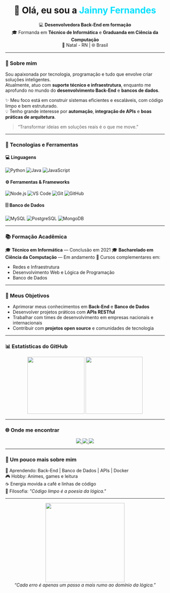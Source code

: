 <!-- Banner ou título -->
<h1 align="center">👋 Olá, eu sou a <span style="color:#00e0ff;">Jainny Fernandes</span></h1>

<p align="center">
  💻 <b>Desenvolvedora Back-End em formação</b> <br>
  🎓 Formanda em <b>Técnico de Informática</b> e <b>Graduanda em Ciência da Computação</b> <br>
  📍 Natal - RN | 🌐 Brasil <br>
</p>

---

### 🧭 Sobre mim

Sou apaixonada por tecnologia, programação e tudo que envolve criar soluções inteligentes.  
Atualmente, atuo com **suporte técnico e infraestrutura**, enquanto me aprofundo no mundo do **desenvolvimento Back-End** e **bancos de dados**.  

✨ Meu foco está em construir sistemas eficientes e escaláveis, com código limpo e bem estruturado.  
💡 Tenho grande interesse por **automação**, **integração de APIs** e **boas práticas de arquitetura**.  

> “Transformar ideias em soluções reais é o que me move.”

---

### 🧩 Tecnologias e Ferramentas

#### 💻 Linguagens
![Python](https://img.shields.io/badge/Python-3776AB?style=for-the-badge&logo=python&logoColor=white)
![Java](https://img.shields.io/badge/Java-ED8B00?style=for-the-badge&logo=openjdk&logoColor=white)
![JavaScript](https://img.shields.io/badge/JavaScript-F7DF1E?style=for-the-badge&logo=javascript&logoColor=000)

#### ⚙️ Ferramentas & Frameworks
![Node.js](https://img.shields.io/badge/Node.js-43853D?style=for-the-badge&logo=node.js&logoColor=white)
![VS Code](https://img.shields.io/badge/VS%20Code-0078d7?style=for-the-badge&logo=visual%20studio%20code&logoColor=white)
![Git](https://img.shields.io/badge/Git-F05032?style=for-the-badge&logo=git&logoColor=white)
![GitHub](https://img.shields.io/badge/GitHub-181717?style=for-the-badge&logo=github&logoColor=white)

#### 🗄️ Banco de Dados
![MySQL](https://img.shields.io/badge/MySQL-00758F?style=for-the-badge&logo=mysql&logoColor=white)
![PostgreSQL](https://img.shields.io/badge/PostgreSQL-316192?style=for-the-badge&logo=postgresql&logoColor=white)
![MongoDB](https://img.shields.io/badge/MongoDB-4EA94B?style=for-the-badge&logo=mongodb&logoColor=white)

---

### 📚 Formação Acadêmica

🎓 **Técnico em Informática** — Conclusão em 2021 
🎓 **Bacharelado em Ciência da Computação** — Em andamento 
📘 Cursos complementares em:
- Redes e Infraestrutura 
- Desenvolvimento Web e Lógica de Programação
- Banco de Dados 

---

### 🚀 Meus Objetivos

- Aprimorar meus conhecimentos em **Back-End** e **Banco de Dados**
- Desenvolver projetos práticos com **APIs RESTful**
- Trabalhar com times de desenvolvimento em empresas nacionais e internacionais
- Contribuir com **projetos open source** e comunidades de tecnologia

---

### 📊 Estatísticas do GitHub

<div align="center">
  <img height="180em" src="https://github-readme-stats.vercel.app/api?username=JainnyFernandes&show_icons=true&theme=tokyonight&hide_border=true&count_private=true&v=1" />
  <img height="180em" src="https://github-readme-stats.vercel.app/api/top-langs/?username=JainnyFernandes&layout=compact&langs_count=7&theme=tokyonight&hide_border=true&v=1" />
</div>

---

### 🌐 Onde me encontrar

<p align="center">
  <a href="mailto:jainnyvictoria@gmail.com">
    <img src="https://img.shields.io/badge/Gmail-D14836?style=for-the-badge&logo=gmail&logoColor=white" />
  </a>
  <a href="https://www.linkedin.com/in/jainnyfernandes" target="_blank">
    <img src="https://img.shields.io/badge/LinkedIn-0A66C2?style=for-the-badge&logo=linkedin&logoColor=white" />
  </a>
  <a href="https://github.com/JainnyFernandes" target="_blank">
    <img src="https://img.shields.io/badge/GitHub-171515?style=for-the-badge&logo=github&logoColor=white" />
  </a>
</p>

---

### 💬 Um pouco mais sobre mim

🧠 Aprendendo: Back-End | Banco de Dados | APIs | Docker  
🎮 Hobby: Animes, games e leitura  
☕ Energia movida a café e linhas de código  
💭 Filosofia: *"Código limpo é a poesia da lógica."*

---

<div align="center">
  <img src="https://github.com/JainnyFernandes/JainnyFernandes/blob/main/assets/coding.gif" width="250px">
  <br>
  <i>“Cada erro é apenas um passo a mais rumo ao domínio da lógica.”</i>
</div>
